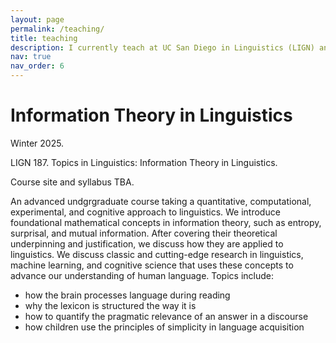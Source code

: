 ```yaml
---
layout: page
permalink: /teaching/
title: teaching
description: I currently teach at UC San Diego in Linguistics (LIGN) and Data Science (DSC).
nav: true
nav_order: 6
---
```


# Information Theory in Linguistics
Winter 2025. 

LIGN 187. Topics in Linguistics: Information Theory in Linguistics.

Course site and syllabus TBA.

An advanced undgrgraduate course taking a quantitative, computational, experimental, and cognitive approach to linguistics.
We introduce foundational mathematical concepts in information theory, such as entropy, surprisal, and mutual information.
After covering their theoretical underpinning and justification, we discuss how they are applied to linguistics.
We discuss classic and cutting-edge research in linguistics, machine learning, and cognitive science
that uses these concepts to advance our understanding of human language.
Topics include:
- how the brain processes language during reading
- why the lexicon is structured the way it is
- how to quantify the pragmatic relevance of an answer in a discourse
- how children use the principles of simplicity in language acquisition